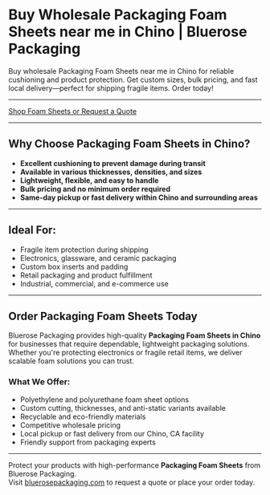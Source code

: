 # Buy Wholesale Packaging Foam Sheets near me in Chino | Bluerose Packaging

Buy wholesale Packaging Foam Sheets near me in Chino for reliable cushioning and product protection. Get custom sizes, bulk pricing, and fast local delivery—perfect for shipping fragile items. Order today!

---

[Shop Foam Sheets or Request a Quote](https://www.bluerosepackaging.com/location/chino/)

---

## Why Choose Packaging Foam Sheets in Chino?

- **Excellent cushioning to prevent damage during transit**  
- **Available in various thicknesses, densities, and sizes**  
- **Lightweight, flexible, and easy to handle**  
- **Bulk pricing and no minimum order required**  
- **Same-day pickup or fast delivery within Chino and surrounding areas**

---

## Ideal For:

- Fragile item protection during shipping  
- Electronics, glassware, and ceramic packaging  
- Custom box inserts and padding  
- Retail packaging and product fulfillment  
- Industrial, commercial, and e-commerce use

---

## Order Packaging Foam Sheets Today

Bluerose Packaging provides high-quality **Packaging Foam Sheets in Chino** for businesses that require dependable, lightweight packaging solutions. Whether you're protecting electronics or fragile retail items, we deliver scalable foam solutions you can trust.

### What We Offer:

- Polyethylene and polyurethane foam sheet options  
- Custom cutting, thicknesses, and anti-static variants available  
- Recyclable and eco-friendly materials  
- Competitive wholesale pricing  
- Local pickup or fast delivery from our Chino, CA facility  
- Friendly support from packaging experts

---

Protect your products with high-performance **Packaging Foam Sheets** from Bluerose Packaging.  
Visit [bluerosepackaging.com](https://www.bluerosepackaging.com/product/packaging-foam-sheets/) to request a quote or place your order today.

